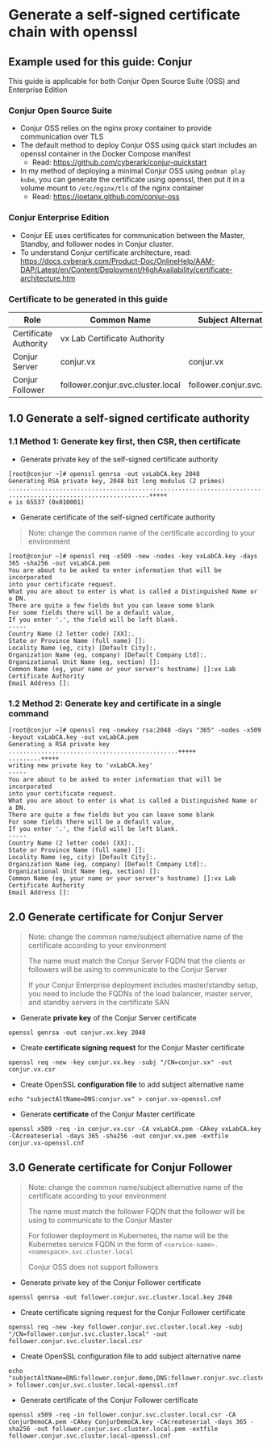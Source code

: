 # Generate a self-signed certificate chain with openssl

## Example used for this guide: Conjur
This guide is applicable for both Conjur Open Source Suite (OSS) and Enterprise Edition

### Conjur Open Source Suite
- Conjur OSS relies on the nginx proxy container to provide communication over TLS
- The default method to deploy Conjur OSS using quick start includes an openssl container in the Docker Compose manifest
  - Read: <https://github.com/cyberark/conjur-quickstart>
- In my method of deploying a minimal Conjur OSS using `podman play kube`, you can generate the certificate using openssl, then put it in a volume mount to `/etc/nginx/tls` of the nginx container
  - Read: <https://joetanx.github.com/conjur-oss>

### Conjur Enterprise Edition
- Conjur EE uses certificates for communication between the Master, Standby, and follower nodes in Conjur cluster.
- To understand Conjur certificate architecture, read: <https://docs.cyberark.com/Product-Doc/OnlineHelp/AAM-DAP/Latest/en/Content/Deployment/HighAvailability/certificate-architecture.htm>

### Certificate to be generated in this guide

| Role | Common Name | Subject Alternative Name |
| --- | --- | --- |
| Certificate Authority | vx Lab Certificate Authority | |
| Conjur Server | conjur.vx | conjur.vx |
| Conjur Follower | follower.conjur.svc.cluster.local | follower.conjur.svc.cluster.local |

## 1.0 Generate a self-signed certificate authority
### 1.1 Method 1: Generate key first, then CSR, then certificate
- Generate private key of the self-signed certificate authority
```console
[root@conjur ~]# openssl genrsa -out vxLabCA.key 2048
Generating RSA private key, 2048 bit long modulus (2 primes)
...........................................................................+++++
.......................................+++++
e is 65537 (0x010001)
```
- Generate certificate of the self-signed certificate authority
> Note: change the common name of the certificate according to your environment
```console
[root@conjur ~]# openssl req -x509 -new -nodes -key vxLabCA.key -days 365 -sha256 -out vxLabCA.pem
You are about to be asked to enter information that will be incorporated
into your certificate request.
What you are about to enter is what is called a Distinguished Name or a DN.
There are quite a few fields but you can leave some blank
For some fields there will be a default value,
If you enter '.', the field will be left blank.
-----
Country Name (2 letter code) [XX]:.
State or Province Name (full name) []:
Locality Name (eg, city) [Default City]:.
Organization Name (eg, company) [Default Company Ltd]:.
Organizational Unit Name (eg, section) []:
Common Name (eg, your name or your server's hostname) []:vx Lab Certificate Authority
Email Address []:
```

### 1.2 Method 2: Generate key and certificate in a single command
```console
[root@conjur ~]# openssl req -newkey rsa:2048 -days "365" -nodes -x509 -keyout vxLabCA.key -out vxLabCA.pem
Generating a RSA private key
...............................................+++++
.........+++++
writing new private key to 'vxLabCA.key'
-----
You are about to be asked to enter information that will be incorporated
into your certificate request.
What you are about to enter is what is called a Distinguished Name or a DN.
There are quite a few fields but you can leave some blank
For some fields there will be a default value,
If you enter '.', the field will be left blank.
-----
Country Name (2 letter code) [XX]:.
State or Province Name (full name) []:
Locality Name (eg, city) [Default City]:.
Organization Name (eg, company) [Default Company Ltd]:.
Organizational Unit Name (eg, section) []:
Common Name (eg, your name or your server's hostname) []:vx Lab Certificate Authority
Email Address []:
```

## 2.0 Generate certificate for Conjur Server
> Note: change the common name/subject alternative name of the certificate according to your environment
> 
> The name must match the Conjur Server FQDN that the clients or followers will be using to communicate to the Conjur Server
> 
> If your Conjur Enterprise deployment includes master/standby setup, you need to include the FQDNs of the load balancer, master server, and standby servers in the certificate SAN

- Generate **private key** of the Conjur Server certificate
```console
openssl genrsa -out conjur.vx.key 2048
```
- Create **certificate signing request** for the Conjur Master certificate
```console
openssl req -new -key conjur.vx.key -subj "/CN=conjur.vx" -out conjur.vx.csr
```
- Create OpenSSL **configuration file** to add subject alternative name
```console
echo "subjectAltName=DNS:conjur.vx" > conjur.vx-openssl.cnf
```
- Generate **certificate** of the Conjur Master certificate
```console
openssl x509 -req -in conjur.vx.csr -CA vxLabCA.pem -CAkey vxLabCA.key -CAcreateserial -days 365 -sha256 -out conjur.vx.pem -extfile conjur.vx-openssl.cnf
```

## 3.0 Generate certificate for Conjur Follower
> Note: change the common name/subject alternative name of the certificate according to your environment
> 
> The name must match the follower FQDN that the follower will be using to communicate to the Conjur Master
> 
> For follower deployment in Kubernetes, the name will be the Kubernetes service FQDN in the form of `<service-name>.<namespace>.svc.cluster.local`
> 
> Conjur OSS does not support followers
- Generate private key of the Conjur Follower certificate
```console
openssl genrsa -out follower.conjur.svc.cluster.local.key 2048
```
- Create certificate signing request for the Conjur Follower certificate
```console
openssl req -new -key follower.conjur.svc.cluster.local.key -subj "/CN=follower.conjur.svc.cluster.local" -out follower.conjur.svc.cluster.local.csr
```
- Create OpenSSL configuration file to add subject alternative name
```console
echo "subjectAltName=DNS:follower.conjur.demo,DNS:follower.conjur.svc.cluster.local" > follower.conjur.svc.cluster.local-openssl.cnf
```
- Generate certificate of the Conjur Follower certificate
```console
openssl x509 -req -in follower.conjur.svc.cluster.local.csr -CA ConjurDemoCA.pem -CAkey ConjurDemoCA.key -CAcreateserial -days 365 -sha256 -out follower.conjur.svc.cluster.local.pem -extfile follower.conjur.svc.cluster.local-openssl.cnf
```
